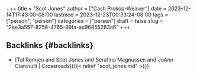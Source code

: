 +++
title = "Scot Jones"
author = ["Cash Prokop-Weaver"]
date = 2023-12-14T17:43:00-08:00
lastmod = 2023-12-23T00:33:24-08:00
tags = ["person", "person"]
categories = ["person"]
draft = false
slug = "2ee3a557-8256-4765-99fa-ac96855283a6"
+++

## Backlinks {#backlinks}

-   [Tal Ronnen and Scot Jones and Serafina Magnussen and JoAnn Cianciulli | Crossroads]({{< relref "scot_jones.md" >}})
